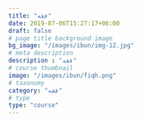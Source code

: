```yaml
---
title: "فقه"
date: 2019-07-06T15:27:17+06:00
draft: false
# page title background image
bg_image: "/images/ibun/img-12.jpg"
# meta description
description : "فقه"
# course thumbnail
image: "/images/ibun/fiqh.png"
# taxonomy
category: "فقه"
# type
type: "course"
---
```


